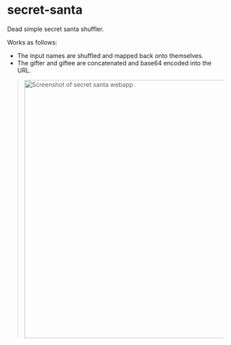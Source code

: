 # secret-santa
Dead simple secret santa shuffler.

Works as follows:
* The input names are shuffled and mapped back onto themselves.
* The gifter and giftee are concatenated and base64 encoded into the URL.

> <img width="600" alt="Screenshot of secret santa webapp" src="https://github.com/kbrose/secret-santa/assets/4053170/b1596730-8658-42c5-a55e-4273b25ad85c">


